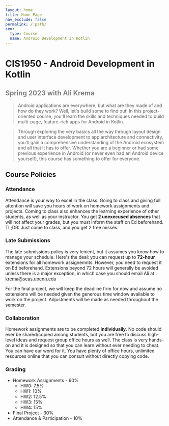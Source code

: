 ```yaml
---
layout: home
title: Home Page
nav_exclude: false
permalink: /:path/
seo:
  type: Course
  name: Android Development in Kotlin
---
```


# **CIS1950 - Android Development in Kotlin**

## <span style="color:grey"> Spring 2023 with Ali Krema </span>

> Android applications are everywhere, but what are they made of and how do they work? Well, let's build some to find out! In this project-oriented course, you'll learn the skills and techniques needed to build multi-page, feature-rich apps for Android in Kotlin.

> Through exploring the very basics all the way through layout design and user interface development to app architecture and connectivity, you'll gain a comprehensive understanding of the Android ecosystem and all that it has to offer. Whether you are a beginner or had some previous experience in Android (or never even had an Android device yourself), this course has something to offer for everyone.

## Course Policies

### Attendance

Attendance is your way to excel in the class. Going to class and giving full attention will save you hours of work on homework assignments and projects. Coming to class also enhances the learning experience of other students, as well as your instructor. You get **2 unexecused absences** that will not affect your grades, but you must inform the staff on Ed beforehand. TL;DR: Just come to class, and you get 2 free misses.

### Late Submissions

The late submissions policy is very lenient, but it assumes you know how to manage your schedule. Here's the deal: you can request up to **72-hour** extensions for all homework assignemnts. However, you need to request it on Ed beforehand. Extensions beyond 72 hours will generally be avoided unless there is a major exception, in which case you should email Ali at krema@seas.upenn.edu

For the final project, we will keep the deadline firm for now and assume no extensions will be needed given the generous time window available to work on the project. Adjustments will be made as needed throughout the semester.

### Collaboration

Homework assignments are to be completed **individually**. No code should ever be shared/copied among students, but you are free to discuss high-level ideas and request group office hours as well. The class is very hands-on and it is designed so that you can learn without ever needing to cheat. You can have our word for it. You have plenty of office hours, unlimited resources online that you can consult without directly copying code. 


### Grading 

- Homework Assignments - 60%
  - HW0: 7.5%
  - HW1: 10%
  - HW2: 12.5%
  - HW3: 15%
  - HW4: 15%
- Final Project - 30%
- Attendance & Participation - 10%